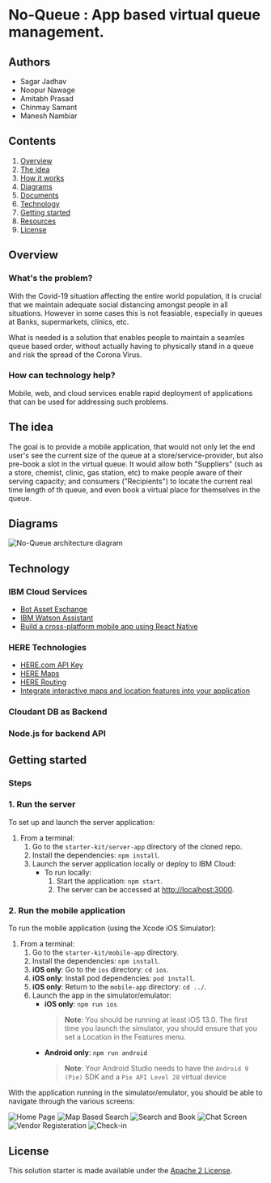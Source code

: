 # No-Queue : App based virtual queue management.

## Authors

- Sagar Jadhav
- Noopur Nawage
- Amitabh Prasad
- Chinmay Samant
- Manesh Nambiar

## Contents

1. [Overview](#overview)
2. [The idea](#the-idea)
3. [How it works](#how-it-works)
4. [Diagrams](#diagrams)
5. [Documents](#documents)
6. [Technology](#technology)
7. [Getting started](#getting-started)
8. [Resources](#resources)
9. [License](#license)

## Overview

### What's the problem?

With the Covid-19 situation affecting the entire world population, it is crucial that we maintain adequate social distancing amongst people in all situations.
However in some cases this is not feasiable, especially in queues at Banks, supermarkets, clinics, etc.

What is needed is a solution that enables people to maintain a seamles queue based order, without actually having to physically stand in a queue and risk the spread of the Corona Virus.

### How can technology help?

Mobile, web, and cloud services enable rapid deployment of applications that can be used for addressing such problems. 

## The idea

The goal is to provide a mobile application, that would not only let the end user's see the current size of the queue at a store/service-provider, but also pre-book a slot in the virtual queue.
It would allow both "Suppliers" (such as a store, chemist, clinic, gas station, etc) to make people aware of their serving capacity; and consumers ("Recipients") to locate the current real time length of th queue, and even book a virtual place for themselves in the queue.

## Diagrams

![No-Queue architecture diagram](/images/architecture-diagram.png)

## Technology

### IBM Cloud Services

- [Bot Asset Exchange](https://developer.ibm.com/code/exchanges/bots/)
- [IBM Watson Assistant](https://www.ibm.com/cloud/watson-assistant/)
- [Build a cross-platform mobile app using React Native](https://developer.ibm.com/technologies/mobile/patterns/build-a-cross-platform-mobile-app-to-search-company-news-and-gain-insights)

### HERE Technologies

- [HERE.com API Key](https://developer.here.com/ref/IBM_starterkit_Covid?create=Freemium-Basic)
- [HERE Maps](https://developer.here.com/products/maps)
- [HERE Routing](https://developer.here.com/products/routing)
- [Integrate interactive maps and location features into your application](https://developer.here.com/documentation/)

### Cloudant DB as Backend

### Node.js for backend API 

## Getting started


### Steps


### 1. Run the server

To set up and launch the server application:

1. From a terminal:
    1. Go to the `starter-kit/server-app` directory of the cloned repo.
    1. Install the dependencies: `npm install`.
    1. Launch the server application locally or deploy to IBM Cloud:
        - To run locally:
            1. Start the application: `npm start`.
            1. The server can be accessed at <http://localhost:3000>.
        
### 2. Run the mobile application

To run the mobile application (using the Xcode iOS Simulator):

1. From a terminal:
    1. Go to the `starter-kit/mobile-app` directory.
    1. Install the dependencies: `npm install`.
    1. **iOS only**: Go to the `ios` directory: `cd ios`.
    1. **iOS only**: Install pod dependencies: `pod install`.
    1. **iOS only**: Return to the `mobile-app` directory: `cd ../`.
    1. Launch the app in the simulator/emulator:
        - **iOS only**: `npm run ios`
            > **Note**: You should be running at least iOS 13.0. The first time you launch the simulator, you should ensure that you set a Location in the Features menu.
        - **Android only**: `npm run android`
            > **Note**: Your Android Studio needs to have the `Android 9 (Pie)` SDK and a `Pie API Level 28` virtual device

With the application running in the simulator/emulator, you should be able to navigate through the various screens:

![Home Page](/images/home.png)
![Map Based Search](/images/map_search.png)
![Search and Book](/images/search_n_book.png)
![Chat Screen](/images/chatbot.png)
![Vendor Registeration](/images/vendor_registeration.png)
![Check-in](/images/checkin.png)


## License

This solution starter is made available under the [Apache 2 License](LICENSE).
